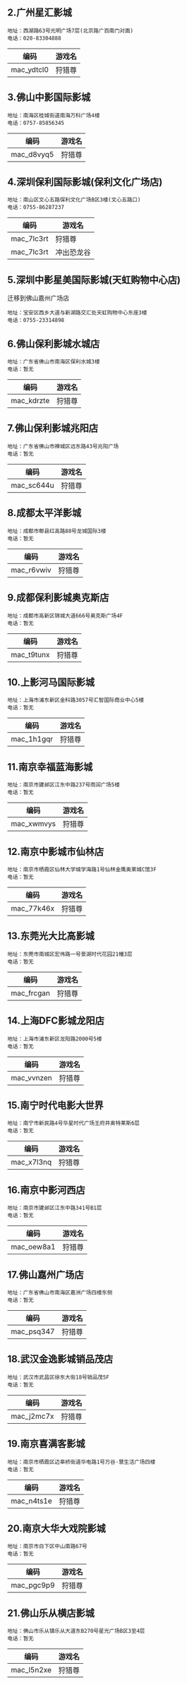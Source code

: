 ## 2.广州星汇影城
```
地址：西湖路63号光明广场7层(北京路广百南门对面)
电话：020-83304888
```

|编码|游戏名|
|---|---|
|mac_ydtcl0|狩猎尊|

## 3.佛山中影国际影城
```
地址：南海区桂城街道南海万科广场4楼
电话：0757-85856345
```

|编码|游戏名|
|---|---|
|mac_d8vyq5|狩猎尊|

## 4.深圳保利国际影城(保利文化广场店)
```
地址：南山区文心五路保利文化广场B区3楼(文心五路口)
电话：0755-86287237
```

|编码|游戏名|
|---|---|
|mac_7lc3rt|狩猎尊|
|mac_7lc3rt|冲出恐龙谷|

## 5.深圳中影星美国际影城(天虹购物中心店)
迁移到佛山嘉州广场店
``` 
地址：宝安区西乡大道与新湖路交汇处天虹购物中心东座3楼
电话：0755-23314898
```

## 6.佛山保利影城水城店
```
地址：广东省佛山市南海区保利水城3楼
电话：暂无
```

|编码|游戏名|
|---|---|
|mac_kdrzte|狩猎尊|

## 7.佛山保利影城兆阳店
``` 
地址：广东省佛山市禅城区远东路43号兆阳广场
电话：暂无
```

|编码|游戏名|
|---|---|
|mac_sc644u|狩猎尊|

## 8.成都太平洋影城
```
地址：成都市郫县红高路88号龙城国际3楼
电话：暂无
```

|编码|游戏名|
|---|---|
|mac_r6vwiv|狩猎尊|

## 9.成都保利影城奥克斯店
```
地址：成都市高新区锦城大道666号奥克斯广场4F
电话：暂无
```

|编码|游戏名|
|---|---|
|mac_t9tunx|狩猎尊|

## 10.上影河马国际影城
```
地址：上海市浦东新区金科路3057号汇智国际商业中心5楼
电话：暂无
```

|编码|游戏名|
|---|---|
|mac_1h1gqr|狩猎尊|

## 11.南京幸福蓝海影城
```
地址：南京市建邺区江东中路237号雨润广场5楼
电话：暂无
```

|编码|游戏名|
|---|---|
|mac_xwmvys|狩猎尊|

## 12.南京中影城市仙林店
```
地址：南京市栖霞区仙林大学城学海路1号仙林金鹰奥莱城C馆3F
电话：暂无
```

|编码|游戏名|
|---|---|
|mac_77k46x|狩猎尊|

## 13.东莞光大比高影城
```
地址：东莞市南城区宏伟路一号景湖时代花园21幢3层
电话：暂无
```

|编码|游戏名|
|---|---|
|mac_frcgan|狩猎尊|

## 14.上海DFC影城龙阳店
```
地址：上海市浦东新区龙阳路2000号5楼
电话：暂无
```

|编码|游戏名|
|---|---|
|mac_vvnzen|狩猎尊|

## 15.南宁时代电影大世界 
```
地址：南宁市新民路4号华星时代广场王府井奥特莱斯6层
电话：暂无
```

|编码|游戏名|
|---|---|
|mac_x7l3nq|狩猎尊|

## 16.南京中影河西店 
```
地址：南京市建邺区江东中路341号B1层
电话：暂无
```

|编码|游戏名|
|---|---|
|mac_oew8a1|狩猎尊|

## 17.佛山嘉州广场店
```
地址：广东省佛山市南海区嘉洲广场四楼东侧
电话：暂无
```

|编码|游戏名|
|---|---|
|mac_psq347|狩猎尊|

## 18.武汉金逸影城销品茂店
```
地址：武汉市武昌区徐东大街18号销品茂5F
电话：暂无
```

|编码|游戏名|
|---|---|
|mac_j2mc7x|狩猎尊|

## 19.南京喜满客影城
```
地址：南京市栖霞区迈皋桥街道华电路1号万谷·慧生活广场四楼
电话：暂无
```

|编码|游戏名|
|---|---|
|mac_n4ts1e|狩猎尊|


## 20.南京大华大戏院影城
```
地址：南京市白下区中山南路67号
电话：暂无
```

|编码|游戏名|
|---|---|
|mac_pgc9p9|狩猎尊|

## 21.佛山乐从横店影城
```
地址：佛山市乐从镇乐从大道东B270号星光广场B区3至4层
电话：暂无
```

|编码|游戏名|
|---|---|
|mac_l5n2xe|狩猎尊|